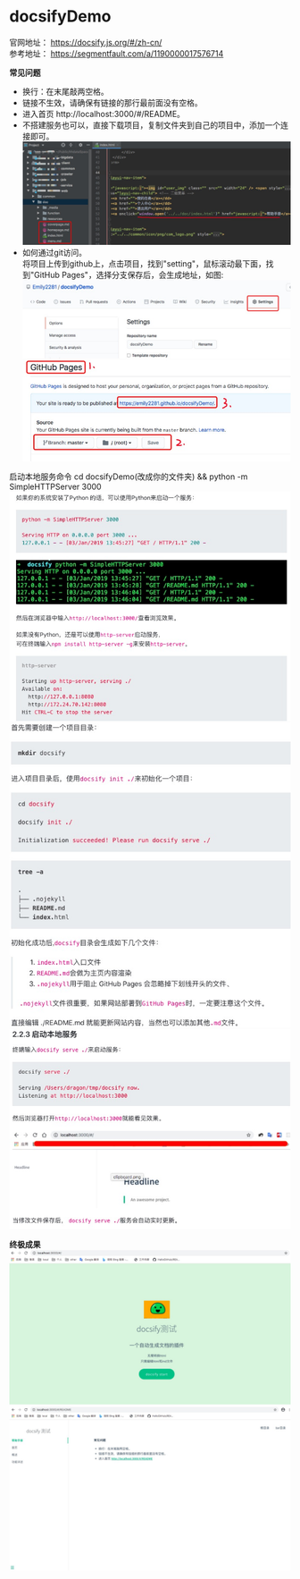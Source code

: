 # docsifyDemo
官网地址： https://docsify.js.org/#/zh-cn/  
参考地址： https://segmentfault.com/a/1190000017576714  

**常见问题**
- 换行：在末尾敲两空格。
- 链接不生效，请确保有链接的那行最前面没有空格。
- 进入首页 http://localhost:3000/#/README。
- 不搭建服务也可以，直接下载项目，复制文件夹到自己的项目中，添加一个连接即可。
    ![img](readImg/menu.jpg "连接菜单")
- 如何通过git访问。  
  将项目上传到github上，点击项目，找到"setting"，鼠标滚动最下面，找到"GitHub Pages"，选择分支保存后，会生成地址，如图:  
  ![img](readImg/setting.jpg "设置")  
  ![img](readImg/gitPage.jpg "GitHub Pages")

启动本地服务命令 cd docsifyDemo(改成你的文件夹) && python -m SimpleHTTPServer 3000  
![img](readImg/docsity1.jpg "docsify1")  
![img](readImg/docsity2.jpg "docsify2")  
![img](readImg/docsity3.jpg "docsify3")

**终极成果**
![img](readImg/coverpage.jpg "封面")
![img](readImg/demo.jpg "样例")
